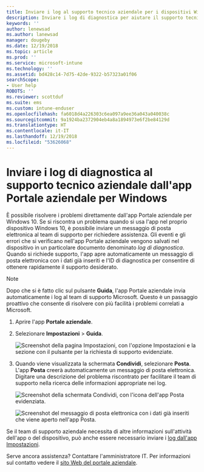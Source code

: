 ```yaml
---
title: Inviare i log al supporto tecnico aziendale per i dispositivi Windows 10 | Microsoft Docs
description: Inviare i log di diagnostica per aiutare il supporto tecnico aziendale a risolvere i problemi delle app
keywords: ''
author: lenewsad
ms.author: lanewsad
manager: dougeby
ms.date: 12/19/2018
ms.topic: article
ms.prod: ''
ms.service: microsoft-intune
ms.technology: ''
ms.assetid: bd428c14-7d75-42de-9322-b57323a01f06
searchScope:
- User help
ROBOTS: ''
ms.reviewer: scottduf
ms.suite: ems
ms.custom: intune-enduser
ms.openlocfilehash: fa6018d4a226303c6ea097a9ee36a043a040038c
ms.sourcegitcommit: 9a1924ba2372904eb4a8a1894973e6f2be84129d
ms.translationtype: HT
ms.contentlocale: it-IT
ms.lasthandoff: 12/19/2018
ms.locfileid: "53626068"
---
```

# <a name="send-diagnostic-logs-to-your-company-support-from-company-portal-for-windows"></a>Inviare i log di diagnostica al supporto tecnico aziendale dall'app Portale aziendale per Windows

È possibile risolvere i problemi direttamente dall'app Portale aziendale per Windows 10. Se si riscontra un problema quando si usa l'app nel proprio dispositivo Windows 10, è possibile inviare un messaggio di posta elettronica al team di supporto per richiedere assistenza. Gli eventi e gli errori che si verificano nell'app Portale aziendale vengono salvati nel dispositivo in un particolare documento denominato _log di diagnostica_. Quando si richiede supporto, l'app apre automaticamente un messaggio di posta elettronica con i dati già inseriti e l'ID di diagnostica per consentire di ottenere rapidamente il supporto desiderato.

> [!Note]       
> Dopo che si è fatto clic sul pulsante **Guida**, l'app Portale aziendale invia automaticamente i log al team di supporto Microsoft. Questo è un passaggio proattivo che consente di risolvere con più facilità i problemi correlati a Microsoft.  

1. Aprire l'app **Portale aziendale**.
2. Selezionare **Impostazioni** > **Guida**.  

   ![Screenshot della pagina Impostazioni, con l'opzione Impostazioni e la sezione con il pulsante per la richiesta di supporto evidenziate.](./media/1811_Get_Help_Windows_Cpapp.png)    

3. Quando viene visualizzata la schermata **Condividi**, selezionare **Posta**. L'app **Posta** creerà automaticamente un messaggio di posta elettronica. Digitare una descrizione del problema riscontrato per facilitare il team di supporto nella ricerca delle informazioni appropriate nei log.

   ![Screenshot della schermata Condividi, con l'icona dell'app Posta evidenziata.](./media/1811_Mail_Logs_Windows_CPapp.png)  


   ![Screenshot del messaggio di posta elettronica con i dati già inseriti che viene aperto nell'app Posta.](./media/1811_Get_Help_Email_Windows_CPapp.png)  

Se il team di supporto aziendale necessita di altre informazioni sull'attività dell'app o del dispositivo, può anche essere necessario inviare i [log dall'app Impostazioni](send-logs-to-your-it-admin-settings-windows.md).  

Serve ancora assistenza? Contattare l'amministratore IT. Per informazioni sul contatto vedere il [sito Web del portale aziendale](https://go.microsoft.com/fwlink/?linkid=2010980).  
